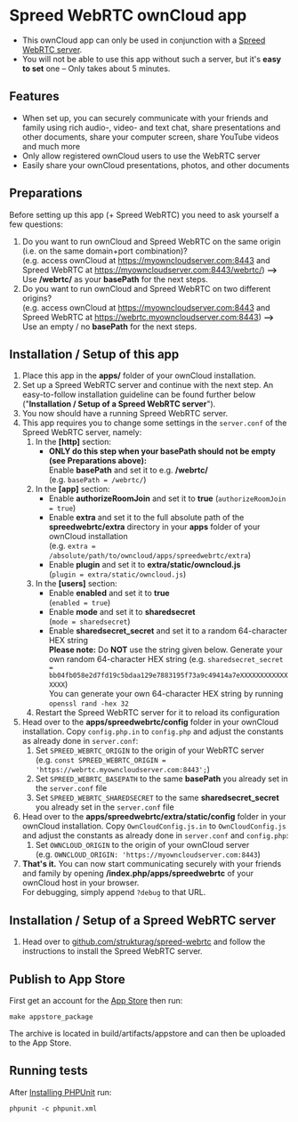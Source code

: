 # Spreed WebRTC ownCloud app
- This ownCloud app can only be used in conjunction with a [Spreed WebRTC server](https://github.com/strukturag/spreed-webrtc).
- You will not be able to use this app without such a server, but it's **easy to set** one – Only takes about 5 minutes.

## Features
- When set up, you can securely communicate with your friends and family using rich audio-, video- and text chat, share presentations and other documents, share your computer screen, share YouTube videos and much more
- Only allow registered ownCloud users to use the WebRTC server
- Easily share your ownCloud presentations, photos, and other documents

## Preparations
Before setting up this app (+ Spreed WebRTC) you need to ask yourself a few questions:

1. Do you want to run ownCloud and Spreed WebRTC on the same origin (i.e. on the same domain+port combination)?  
   (e.g. access ownCloud at https://myowncloudserver.com:8443 and Spreed WebRTC at https://myowncloudserver.com:8443/webrtc/) **-->** Use **/webrtc/** as your **basePath** for the next steps.
2. Do you want to run ownCloud and Spreed WebRTC on two different origins?  
   (e.g. access ownCloud at https://myowncloudserver.com:8443 and Spreed WebRTC at https://webrtc.myowncloudserver.com:8443) **-->** Use an empty / no **basePath** for the next steps.

## Installation / Setup of this app
1. Place this app in the **apps/** folder of your ownCloud installation.
2. Set up a Spreed WebRTC server and continue with the next step.
   An easy-to-follow installation guideline can be found further below ("**Installation / Setup of a Spreed WebRTC server**").
3. You now should have a running Spreed WebRTC server.
4. This app requires you to change some settings in the `server.conf` of the Spreed WebRTC server, namely:
   1. In the **[http]** section:
      - **ONLY do this step when your basePath should not be empty (see Preparations above):**  
        Enable **basePath** and set it to e.g. **/webrtc/**  
        (e.g. `basePath = /webrtc/`)
   2. In the **[app]** section:
      - Enable **authorizeRoomJoin** and set it to **true**
        (`authorizeRoomJoin = true`)
      - Enable **extra** and set it to the full absolute path of the **spreedwebrtc/extra** directory in your **apps** folder of your ownCloud installation  
        (e.g. `extra = /absolute/path/to/owncloud/apps/spreedwebrtc/extra`)
      - Enable **plugin** and set it to **extra/static/owncloud.js**  
        (`plugin = extra/static/owncloud.js`)
   3. In the **[users]** section:
      - Enable **enabled** and set it to **true**  
        (``enabled = true``)
      - Enable **mode** and set it to **sharedsecret**  
        (`mode = sharedsecret`)
      - Enable **sharedsecret_secret** and set it to a random 64-character HEX string  
        **Please note:** Do **NOT** use the string given below. Generate your own random 64-character HEX string
        (e.g. `sharedsecret_secret = bb04fb058e2d7fd19c5bdaa129e7883195f73a9c49414a7eXXXXXXXXXXXXXXXX`)  
        You can generate your own 64-character HEX string by running `openssl rand -hex 32`
   4. Restart the Spreed WebRTC server for it to reload its configuration
5. Head over to the **apps/spreedwebrtc/config** folder in your ownCloud installation. Copy `config.php.in` to `config.php` and adjust the constants as already done in `server.conf`:
   1. Set `SPREED_WEBRTC_ORIGIN` to the origin of your WebRTC server  
      (e.g. `const SPREED_WEBRTC_ORIGIN = 'https://webrtc.myowncloudserver.com:8443';`)
   2. Set `SPREED_WEBRTC_BASEPATH` to the same **basePath** you already set in the `server.conf` file
   3. Set `SPREED_WEBRTC_SHAREDSECRET` to the same **sharedsecret_secret** you already set in the `server.conf` file
6. Head over to the **apps/spreedwebrtc/extra/static/config** folder in your ownCloud installation. Copy `OwnCloudConfig.js.in` to `OwnCloudConfig.js` and adjust the constants as already done in `server.conf` and `config.php`:
   1. Set `OWNCLOUD_ORIGIN` to the origin of your ownCloud server  
      (e.g. `OWNCLOUD_ORIGIN: 'https://myowncloudserver.com:8443`)
7. **That's it.** You can now start communicating securely with your friends and family by opening **/index.php/apps/spreedwebrtc** of your ownCloud host in your browser.  
   For debugging, simply append `?debug` to that URL.

## Installation / Setup of a Spreed WebRTC server
1. Head over to [github.com/strukturag/spreed-webrtc](https://github.com/strukturag/spreed-webrtc) and follow the instructions to install the Spreed WebRTC server.





## Publish to App Store

First get an account for the [App Store](http://apps.owncloud.com/) then run:

    make appstore_package

The archive is located in build/artifacts/appstore and can then be uploaded to the App Store.

## Running tests
After [Installing PHPUnit](http://phpunit.de/getting-started.html) run:

    phpunit -c phpunit.xml
